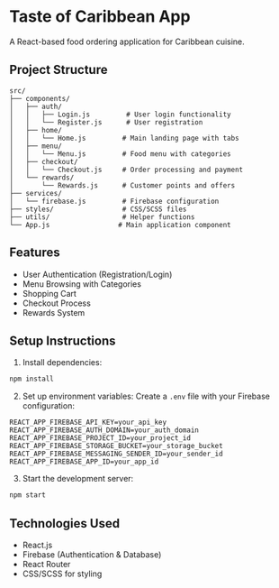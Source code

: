# Taste of Caribbean App

A React-based food ordering application for Caribbean cuisine.

## Project Structure

```
src/
├── components/
│   ├── auth/
│   │   ├── Login.js         # User login functionality
│   │   └── Register.js      # User registration
│   ├── home/
│   │   └── Home.js         # Main landing page with tabs
│   ├── menu/
│   │   └── Menu.js         # Food menu with categories
│   ├── checkout/
│   │   └── Checkout.js     # Order processing and payment
│   └── rewards/
│       └── Rewards.js      # Customer points and offers
├── services/
│   └── firebase.js         # Firebase configuration
├── styles/                 # CSS/SCSS files
├── utils/                  # Helper functions
└── App.js                 # Main application component

```

## Features

- User Authentication (Registration/Login)
- Menu Browsing with Categories
- Shopping Cart
- Checkout Process
- Rewards System

## Setup Instructions

1. Install dependencies:
```bash
npm install
```

2. Set up environment variables:
Create a `.env` file with your Firebase configuration:
```
REACT_APP_FIREBASE_API_KEY=your_api_key
REACT_APP_FIREBASE_AUTH_DOMAIN=your_auth_domain
REACT_APP_FIREBASE_PROJECT_ID=your_project_id
REACT_APP_FIREBASE_STORAGE_BUCKET=your_storage_bucket
REACT_APP_FIREBASE_MESSAGING_SENDER_ID=your_sender_id
REACT_APP_FIREBASE_APP_ID=your_app_id
```

3. Start the development server:
```bash
npm start
```

## Technologies Used

- React.js
- Firebase (Authentication & Database)
- React Router
- CSS/SCSS for styling